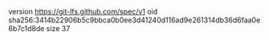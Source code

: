 version https://git-lfs.github.com/spec/v1
oid sha256:3414b22906b5c9bbca0b0ee3d41240d116ad9e261314db36d6faa0e6b7c1d8de
size 37
